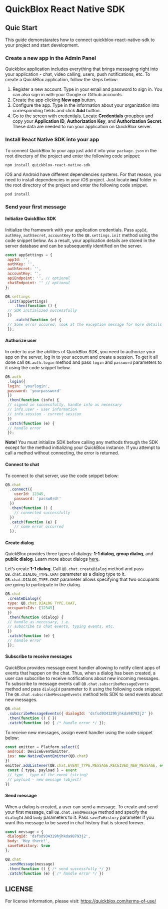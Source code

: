 # QuickBlox React Native SDK

## Quic Start
This guide demonstarates how to connect quickblox-react-native-sdk to your project and start development.

### Create a new app in the Admin Panel
Quickblox application includes everything that brings messaging right into your application - chat, video calling, users, push notifications, etc. To create a QuickBlox application, follow the steps below:

1. Register a new account. Type in your email and password to sign in. You can also sign in with your Google or Github accounts. 
2. Create the app clicking **New app** button. 
3. Configure the app. Type in the information about your organization into corresponding fields and click **Add** button.
4. Go to the screen with credentials. Locate **Credentials** groupbox and copy your **Application ID**, **Authorization Key**, and **Authorization Secret**. These data are needed to run your application on QuickBlox server.

### Install React Native SDK into your app
To connect QuickBlox to your app just add it into your `package.json` in the root directory of the project and enter the following code snippet:

`npm install quickblox-react-native-sdk`

iOS and Android have different dependencies systems. For that reason, you need to install dependencies in your iOS project. Just locate **ios/** folder in the root directory of the project and enter the following code snippet. 

`pod install`

### Send your first message
#### Initialize QuickBlox SDK

Initialize the framework with your application credentials. Pass `appId`, `authKey`, `authSecret`, `accountKey` to the `QB.settings.init` method using the code snippet below. As a result, your application details are stored in the server database and can be subsequently identified on the server. 

```javascript
const appSettings = {
 appId: '',
 authKey: '',
 authSecret: '',
 accountKey: '',
 apiEndpoint: '', // optional
 chatEndpoint: '' // optional
};

QB.settings
 .init(appSettings)
	.then(function () {
 // SDK initialized successfully
 })
	.catch(function (e) {
 // Some error occured, look at the exception message for more details
 });
```

#### Authorize user

In order to use the abilities of QuickBlox SDK, you need to authorize your app on the server, log in to your account and create a session. To get it all done call `QB.auth.login` method and pass `login` and `password` parameters to it using the code snippet below. 

```javascript
QB.auth
 .login({
 login: 'yourlogin',
 password: 'yourpassword'
 })
 .then(function (info) {
 // signed in successfully, handle info as necessary
 // info.user - user information
 // info.session - current session
 })
 .catch(function (e) {
 // handle error
 });
```

**Note!**
You must initialize SDK before calling any methods through the SDK except for the method initializing your QuickBlox instance. If you attempt to call a method without connecting, the error is returned.

#### Connect to chat

To connect to chat server, use the code snippet below:

```javascript
QB.chat
  .connect({
    userId: 12345,
    password: 'passw0rd!'
  })
  .then(function () {
    // connected successfully
  })
  .catch(function (e) {
    // some error occurred
  });
```

#### Create dialog

QuickBlox provides three types of dialogs: **1-1 dialog**, **group dialog**, and **public dialog**. Learn more about dialogs [here](/docs/react-native-messaging#section--dialogs-). 

Let’s create **1-1 dialog**. Call `QB.chat.createDialog` method and pass `QB.chat.DIALOG_TYPE.CHAT` parameter as a dialog type to it. `QB.chat.DIALOG_TYPE.CHAT` parameter allows specifying that two occupants are going to participate in the dialog.

```javascript
QB.chat
 .createDialog({
 type: QB.chat.DIALOG_TYPE.CHAT,
 occupantsIds: [12345]
 })
 .then(function (dialog) {
 // handle as necessary, i.e.
 // subscribe to chat events, typing events, etc.
 })
 .catch(function (e) {
 // handle error
 });
```

#### Subscribe to receive messages

QuickBlox provides message event handler allowing to notify client apps of events that happen on the chat. Thus, when a dialog has been created, a user can subscribe to receive notifications about new incoming messages. To subscribe to message events call `QB.chat.subscribeMessageEvents` method and pass `dialogId` parameter to it using the following code snippet. The `QB.chat.subscribeMessageEvents` method tells SDK to send events about new messages.

```javascript
QB.chat
 .subscribeMessageEvents({ dialogId: 'dsfsd934329hjhkda98793j2' })
 .then(function () { })
 .catch(function (e) { /* handle error */ });
```

To receive new messages, assign event handler using the code snippet below:

```javascript
const emitter = Platform.select({
 android: DeviceEventEmitter,
 ios: new NativeEventEmitter(QB.chat)
})
emitter.addListener(QB.chat.EVENT_TYPE.MESSAGE.RECEIVED_NEW_MESSAGE, event => {
 const { type, payload } = event
 // type - type of the event (string)
 // payload - new message (object)
})
```

#### Send message

When a dialog is created, a user can send a message. To create and send your first message, call `QB.chat.sendMessage` method and specify the `dialogId` and `body` parameters to it. Pass `saveToHistory` parameter if you want this message to be saved in chat history that is stored forever.

```javascript
const message = {
 dialogId: 'dsfsd934329hjhkda98793j2',
 body: 'Hey there!',
 saveToHistory: true
};

QB.chat
 .sendMessage(message)
 .then(function () { /* send successfully */ })
 .catch(function (e) { /* handle error */ })
```

## LICENSE
For license information, please visit: https://quickblox.com/terms-of-use/

